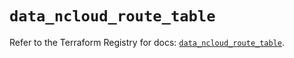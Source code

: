 # `data_ncloud_route_table`

Refer to the Terraform Registry for docs: [`data_ncloud_route_table`](https://registry.terraform.io/providers/navercloudplatform/ncloud/4.0.4/docs/data-sources/route_table).
